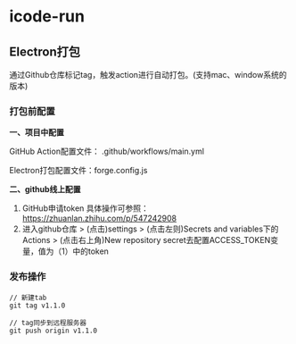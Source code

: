 # icode-run

## Electron打包

通过Github仓库标记tag，触发action进行自动打包。(支持mac、window系统的版本)

### 打包前配置

**一、项目中配置**

GitHub Action配置文件： .github/workflows/main.yml

Electron打包配置文件：forge.config.js

**二、github线上配置**

1. GitHub申请token
   具体操作可参照：https://zhuanlan.zhihu.com/p/547242908
2. 进入github仓库 > (点击)settings > (点击左则)Secrets and variables下的Actions > (点击右上角)New repository secret去配置ACCESS_TOKEN变量，值为（1）中的token

### 发布操作

```
// 新建tab
git tag v1.1.0

// tag同步到远程服务器
git push origin v1.1.0
```


